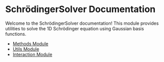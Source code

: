 # SchrödingerSolver Documentation

Welcome to the SchrödingerSolver documentation! This module provides utilities to solve the 1D Schrödinger equation using Gaussian basis functions.

- [Methods Module](@ref)
- [Utils Module](@ref)
- [Interaction Module](@ref)
